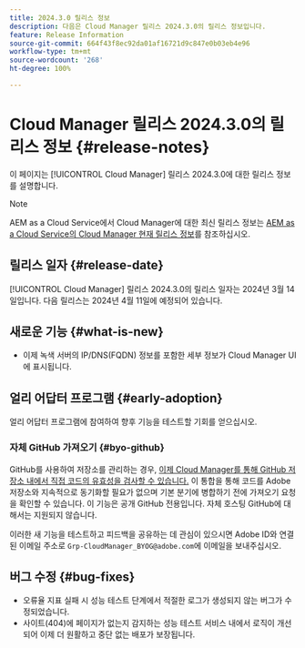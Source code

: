 ```yaml
---
title: 2024.3.0 릴리스 정보
description: 다음은 Cloud Manager 릴리스 2024.3.0의 릴리스 정보입니다.
feature: Release Information
source-git-commit: 664f43f8ec92da01af16721d9c847e0b03eb4e96
workflow-type: tm+mt
source-wordcount: '268'
ht-degree: 100%

---
```



# Cloud Manager 릴리스 2024.3.0의 릴리스 정보 {#release-notes}

이 페이지는 [!UICONTROL Cloud Manager] 릴리스 2024.3.0에 대한 릴리스 정보를 설명합니다.

>[!NOTE]
>
>AEM as a Cloud Service에서 Cloud Manager에 대한 최신 릴리스 정보는 [AEM as a Cloud Service의 Cloud Manager 현재 릴리스 정보](https://experienceleague.adobe.com/docs/experience-manager-cloud-service/content/implementing/using-cloud-manager/release-notes-cloud-manager/release-notes-cm-current.html)를 참조하십시오.

## 릴리스 일자 {#release-date}

[!UICONTROL Cloud Manager] 릴리스 2024.3.0의 릴리스 일자는 2024년 3월 14일입니다. 다음 릴리스는 2024년 4월 11일에 예정되어 있습니다.

## 새로운 기능 {#what-is-new}

* 이제 녹색 서버의 IP/DNS(FQDN) 정보를 포함한 세부 정보가 Cloud Manager UI에 표시됩니다.

## 얼리 어답터 프로그램 {#early-adoption}

얼리 어답터 프로그램에 참여하여 향후 기능을 테스트할 기회를 얻으십시오.

### 자체 GitHub 가져오기 {#byo-github}

GitHub를 사용하여 저장소를 관리하는 경우, [이제 Cloud Manager를 통해 GitHub 저장소 내에서 직접 코드의 유효성을 검사할 수 있습니다.](/help/managing-code/byo-github.md) 이 통합을 통해 코드를 Adobe 저장소와 지속적으로 동기화할 필요가 없으며 기본 분기에 병합하기 전에 가져오기 요청을 확인할 수 있습니다. 이 기능은 공개 GitHub 전용입니다. 자체 호스팅 GitHub에 대해서는 지원되지 않습니다.

이러한 새 기능을 테스트하고 피드백을 공유하는 데 관심이 있으시면 Adobe ID와 연결된 이메일 주소로 `Grp-CloudManager_BYOG@adobe.com`에 이메일을 보내주십시오.

## 버그 수정 {#bug-fixes}

* 오류율 지표 실패 시 성능 테스트 단계에서 적절한 로그가 생성되지 않는 버그가 수정되었습니다.
* 사이트(404)에 페이지가 없는지 감지하는 성능 테스트 서비스 내에서 로직이 개선되어 이제 더 원활하고 중단 없는 배포가 보장됩니다.
